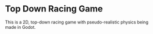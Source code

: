 # Top Down Racing Game
This is a 2D, top-down racing game with pseudo-realistic physics being made in Godot.
